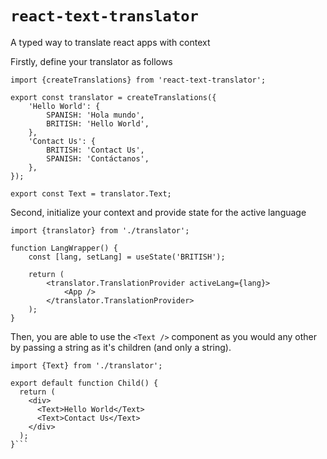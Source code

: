 # `react-text-translator`

A typed way to translate react apps with context

Firstly, define your translator as follows

```tsx
import {createTranslations} from 'react-text-translator';

export const translator = createTranslations({
	'Hello World': {
		SPANISH: 'Hola mundo',
		BRITISH: 'Hello World',
	},
	'Contact Us': {
		BRITISH: 'Contact Us',
		SPANISH: 'Contáctanos',
	},
});

export const Text = translator.Text;
```

Second, initialize your context and provide state for the active language

```tsx
import {translator} from './translator';

function LangWrapper() {
	const [lang, setLang] = useState('BRITISH');

	return (
		<translator.TranslationProvider activeLang={lang}>
			<App />
		</translator.TranslationProvider>
	);
}
```

Then, you are able to use the `<Text />` component as you would any other by passing a string as it's children (and only a string).

````tsx
import {Text} from './translator';

export default function Child() {
  return (
    <div>
      <Text>Hello World</Text>
      <Text>Contact Us</Text>
    </div>
  );
}```
````
